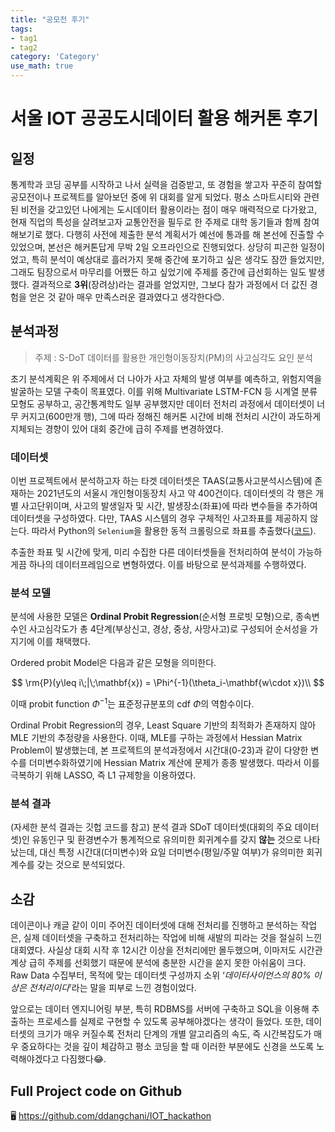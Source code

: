 ```yaml
---
title: "공모전 후기"
tags:
- tag1
- tag2
category: 'Category'
use_math: true
---
```

# 서울 IOT 공공도시데이터 활용 해커톤 후기

## 일정
통계학과 코딩 공부를 시작하고 나서 실력을 검증받고, 또 경험을 쌓고자 꾸준히 참여할 공모전이나 프로젝트를 알아보던 중에 위 대회를 알게 되었다. 평소 스마트시티와 관련된 비전을 갖고있던 나에게는 도시데이터 활용이라는 점이 매우 매력적으로 다가왔고, 현재 직업의 특성을 살려보고자 교통안전을 필두로 한 주제로 대학 동기들과 함께 참여해보기로 했다. 다행히 사전에 제출한 분석 계획서가 예선에 통과를 해 본선에 진출할 수 있었으며, 본선은 해커톤답게 무박 2일 오프라인으로 진행되었다. 상당히 피곤한 일정이었고, 특히 분석이 예상대로 흘러가지 못해 중간에 포기하고 싶은 생각도 잠깐 들었지만, 그래도 팀장으로서 마무리를 어쨌든 하고 싶었기에 주제를 중간에 급선회하는 일도 발생했다. 결과적으로 **3위**(장려상)라는 결과를 얻었지만, 그보다 참가 과정에서 더 값진 경험을 얻은 것 같아 매우 만족스러운 결과였다고 생각한다😊.


## 분석과정
> 주제 : S-DoT 데이터를 활용한 개인형이동장치(PM)의 사고심각도 요인 분석

초기 분석계획은 위 주제에서 더 나아가 사고 자체의 발생 여부를 예측하고, 위험지역을 발굴하는 모델 구축이 목표였다. 이를 위해 Multivariate LSTM-FCN 등 시계열 분류 모형도 공부하고, 공간통계학도 일부 공부했지만 데이터 전처리 과정에서 데이터셋이 너무 커지고(600만개 행), 그에 따라 정해진 해커톤 시간에 비해 전처리 시간이 과도하게 지체되는 경향이 있어 대회 중간에 급히 주제를 변경하였다.

### 데이터셋
이번 프로젝트에서 분석하고자 하는 타겟 데이터셋은 TAAS(교통사고분석시스템)에 존재하는 2021년도의 서울시 개인형이동장치 사고 약 400건이다. 데이터셋의 각 행은 개별 사고단위이며, 사고의 발생일자 및 시간, 발생장소(좌표)에 따라 변수들을 추가하여 데이터셋을 구성하였다. 다만, TAAS 시스템의 경우 구체적인 사고좌표를 제공하지 않는다. 따라서 Python의 `Selenium`을 활용한 동적 크롤링으로 좌표를 추출했다([코드](https://github.com/ddangchani/IOT_hackathon/tree/main/TAAS)).

추출한 좌표 및 시간에 맞게, 미리 수집한 다른 데이터셋들을 전처리하여 분석이 가능하게끔 하나의 데이터프레임으로 변형하였다. 이를 바탕으로 분석과제를 수행하였다.

### 분석 모델
분석에 사용한 모델은 **Ordinal Probit Regression**(순서형 프로빗 모형)으로, 종속변수인 사고심각도가 총 4단계(부상신고, 경상, 중상, 사망사고)로 구성되어 순서성을 가지기에 이를 채택했다.

Ordered probit Model은 다음과 같은 모형을 의미한다.

$$
\rm{P}(y\leq i\;|\;\mathbf{x}) = \Phi^{-1}(\theta_i-\mathbf{w\cdot x})\\
$$

이때 probit function $\Phi^{-1}$는 표준정규분포의 cdf $\Phi$의 역함수이다.

Ordinal Probit Regression의 경우, Least Square 기반의 최적화가 존재하지 않아 MLE 기반의 추정량을 사용한다. 이때, MLE를 구하는 과정에서 Hessian Matrix Problem이 발생했는데, 본 프로젝트의 분석과정에서 시간대(0-23)과 같이 다양한 변수를 더미변수화하였기에 Hessian Matrix 계산에 문제가 종종 발생했다. 따라서 이를 극복하기 위해 LASSO, 즉 L1 규제항을 이용하였다.

### 분석 결과
(자세한 분석 결과는 깃헙 코드를 참고) 분석 결과 SDoT 데이터셋(대회의 주요 데이터셋)인 유동인구 및 환경변수가 통계적으로 유의미한 회귀계수를 갖지 **않는** 것으로 나타났는데, 대신 특정 시간대(더미변수)와 요일 더미변수(평일/주말 여부)가 유의미한 회귀계수를 갖는 것으로 분석되었다.

## 소감
데이콘이나 캐글 같이 이미 주어진 데이터셋에 대해 전처리를 진행하고 분석하는 작업은, 실제 데이터셋을 구축하고 전처리하는 작업에 비해 새발의 피라는 것을 절실히 느낀 대회였다. 사실상 대회 시작 후 12시간 이상을 전처리에만 몰두했으며, 이마저도 시간관계상 급히 주제를 선회했기 때문에 분석에 충분한 시간을 쏟지 못한 아쉬움이 크다. Raw Data 수집부터, 목적에 맞는 데이터셋 구성까지 소위 ‘*데이터사이언스의 80% 이상은 전처리이다*’라는 말을 피부로 느낀 경험이었다. 

앞으로는 데이터 엔지니어링 부분, 특히 RDBMS를 서버에 구축하고 SQL을 이용해 추출하는 프로세스를 실제로 구현할 수 있도록 공부해야겠다는 생각이 들었다. 또한, 데이터셋의 크기가 매우 커질수록 전처리 단계의 개별 알고리즘의 속도, 즉 시간복잡도가 매우 중요하다는 것을 깊이 체감하고 평소 코딩을 할 때 이러한 부분에도 신경을 쓰도록 노력해야겠다고 다짐했다😂.

## Full Project code on Github
🖥 https://github.com/ddangchani/IOT_hackathon